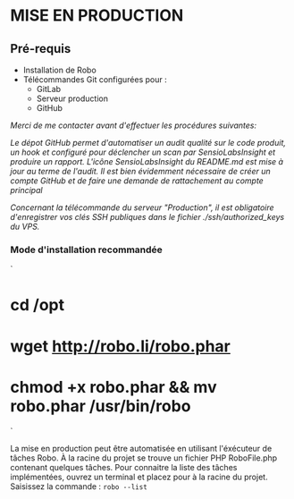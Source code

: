 # MISE EN PRODUCTION

## Pré-requis

*  Installation de Robo 
*  Télécommandes Git configurées pour :
    -  GitLab
    -  Serveur production
    -  GitHub

_Merci de me contacter avant d'effectuer les procédures suivantes:_

_Le dépot GitHub permet d'automatiser un audit qualité sur le code produit, un hook et configuré pour déclencher un scan par SensioLabsInsight et produire un rapport. L'icône SensioLabsInsight du README.md est mise à jour au terme de l'audit. Il est bien évidemment nécessaire de créer un compte GitHub et de faire une demande de rattachement au compte principal_

_Concernant la télécommande du serveur "Production", il est obligatoire d'enregistrer vos clés SSH publiques dans le fichier ./ssh/authorized\_keys du VPS._

### Mode d'installation recommandée

`
# cd /opt
# wget http://robo.li/robo.phar
# chmod +x robo.phar && mv robo.phar /usr/bin/robo
`

La mise en production peut être automatisée en utilisant l'éxécuteur de tâches Robo.
À la racine du projet se trouve un fichier PHP RoboFile.php contenant quelques tâches. Pour connaitre la liste des tâches implémentées, ouvrez un terminal et placez pour à la racine du projet.
Saisissez la commande :
`robo --list`
